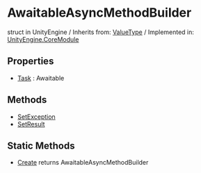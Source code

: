 # AwaitableAsyncMethodBuilder
struct in UnityEngine
 / Inherits from: <a href="https://docs.unity3d.com/6000.0/Documentation/ScriptReference/ValueType.html">ValueType</a> / Implemented in: <a href="https://docs.unity3d.com/6000.0/Documentation/ScriptReference/UnityEngine.CoreModule.html">UnityEngine.CoreModule</a>

## Properties
- <a href="https://docs.unity3d.com/6000.0/Documentation/ScriptReference/AwaitableAsyncMethodBuilder-Task.html">Task</a> : Awaitable

## Methods
- <a href="https://docs.unity3d.com/6000.0/Documentation/ScriptReference/AwaitableAsyncMethodBuilder.SetException.html">SetException</a>
- <a href="https://docs.unity3d.com/6000.0/Documentation/ScriptReference/AwaitableAsyncMethodBuilder.SetResult.html">SetResult</a>

## Static Methods
- <a href="https://docs.unity3d.com/6000.0/Documentation/ScriptReference/AwaitableAsyncMethodBuilder.Create.html">Create</a> returns AwaitableAsyncMethodBuilder
